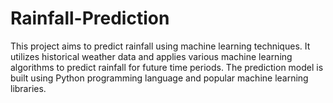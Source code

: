 # Rainfall-Prediction
This project aims to predict rainfall using machine learning techniques. It utilizes historical weather data and applies various machine learning algorithms to predict rainfall for future time periods. The prediction model is built using Python programming language and popular machine learning libraries.
